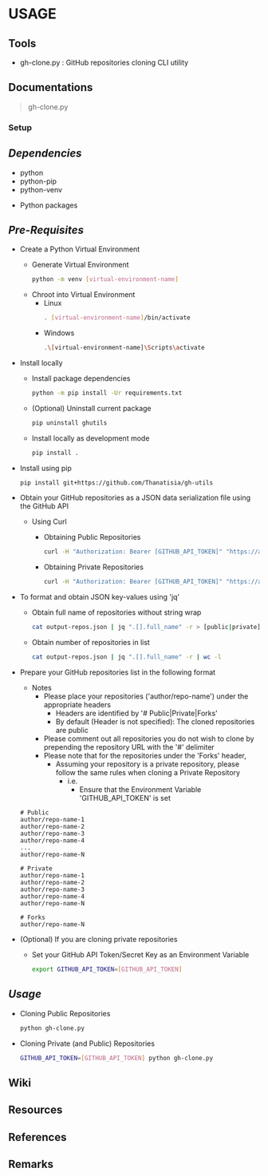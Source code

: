 USAGE
=====

## Tools
+ gh-clone.py : GitHub repositories cloning CLI utility

## Documentations

> gh-clone.py

### Setup

*Dependencies*
--------------
+ python
+ python-pip
+ python-venv
- Python packages

*Pre-Requisites*
----------------
- Create a Python Virtual Environment
    - Generate Virtual Environment
        ```bash
        python -m venv [virtual-environment-name]
        ```
    - Chroot into Virtual Environment
        - Linux
            ```bash
            . [virtual-environment-name]/bin/activate
            ```
        - Windows
            ```bash
            .\[virtual-environment-name]\Scripts\activate
            ```

- Install locally
    - Install package dependencies
        ```bash
        python -m pip install -Ur requirements.txt
        ```
    - (Optional) Uninstall current package
        ```bash
        pip uninstall ghutils
        ```
    - Install locally as development mode 
        ```bash 
        pip install .
        ```

- Install using pip
    ```bash
    pip install git+https://github.com/Thanatisia/gh-utils
    ```

- Obtain your GitHub repositories as a JSON data serialization file using the GitHub API
    - Using Curl
        - Obtaining Public Repositories
            ```bash
            curl -H "Authorization: Bearer [GITHUB_API_TOKEN]" "https://api.github.com/user/repos?type=public&per_page=[maximum-page-numbers]?page=[page-number]" > output-repos.json
            ```

        - Obtaining Private Repositories
            ```bash
            curl -H "Authorization: Bearer [GITHUB_API_TOKEN]" "https://api.github.com/user/repos?type=private&per_page=[maximum-page-numbers]?page=[page-number]" > output-repos.json
            ```

- To format and obtain JSON key-values using 'jq'
    - Obtain full name of repositories without string wrap
        ```bash
        cat output-repos.json | jq ".[].full_name" -r > [public|private].repos.txt
        ```

    - Obtain number of repositories in list
        ```bash
        cat output-repos.json | jq ".[].full_name" -r | wc -l
        ```

- Prepare your GitHub repositories list in the following format
    - Notes
        - Please place your repositories ('author/repo-name') under the appropriate headers
            + Headers are identified by '# Public|Private|Forks'
            + By default (Header is not specified): The cloned repositories are public
        + Please comment out all repositories you do not wish to clone by prepending the repository URL with the '#' delimiter
        - Please note that for the repositories under the 'Forks' header, 
            - Assuming your repository is a private repository, please follow the same rules when cloning a Private Repository
                - i.e.
                    + Ensure that the Environment Variable 'GITHUB_API_TOKEN' is set
    ```
    # Public
    author/repo-name-1
    author/repo-name-2
    author/repo-name-3
    author/repo-name-4
    ...
    author/repo-name-N

    # Private
    author/repo-name-1
    author/repo-name-2
    author/repo-name-3
    author/repo-name-4
    author/repo-name-N

    # Forks
    author/repo-name-N
    ```

- (Optional) If you are cloning private repositories
    - Set your GitHub API Token/Secret Key as an Environment Variable
        ```bash
        export GITHUB_API_TOKEN=[GITHUB_API_TOKEN]
        ```

*Usage*
-------
- Cloning Public Repositories
    ```bash
    python gh-clone.py
    ```

- Cloning Private (and Public) Repositories
    ```bash
    GITHUB_API_TOKEN=[GITHUB_API_TOKEN] python gh-clone.py
    ```

## Wiki

## Resources

## References

## Remarks

